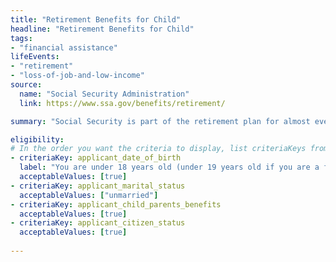 ```yaml
---
title: "Retirement Benefits for Child"
headline: "Retirement Benefits for Child"
tags: 
- "financial assistance"
lifeEvents: 
- "retirement"
- "loss-of-job-and-low-income"
source:
  name: "Social Security Administration"
  link: https://www.ssa.gov/benefits/retirement/

summary: "Social Security is part of the retirement plan for almost every American worker. It provides replacement income for qualified retirees and their families."

eligibility:
# In the order you want the criteria to display, list criteriaKeys from the csv here, each followed by a comma-separated list of which values indicate eligibility for that criteria. Wrap individual values in quotes if they have inner commas.
- criteriaKey: applicant_date_of_birth
  label: "You are under 18 years old (under 19 years old if you are a full-time student in an elementary or secondary school)."
  acceptableValues: [true]
- criteriaKey: applicant_marital_status
  acceptableValues: ["unmarried"]
- criteriaKey: applicant_child_parents_benefits
  acceptableValues: [true]
- criteriaKey: applicant_citizen_status
  acceptableValues: [true]
  
---
```

